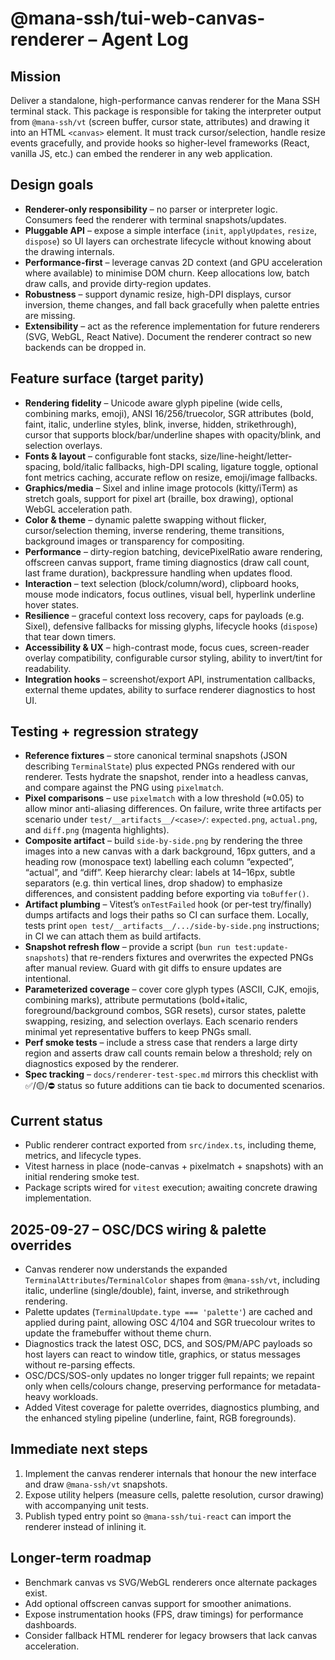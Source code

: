 # @mana-ssh/tui-web-canvas-renderer – Agent Log

## Mission

Deliver a standalone, high-performance canvas renderer for the Mana SSH terminal stack. This package is responsible for taking the interpreter output from `@mana-ssh/vt` (screen buffer, cursor state, attributes) and drawing it into an HTML `<canvas>` element. It must track cursor/selection, handle resize events gracefully, and provide hooks so higher-level frameworks (React, vanilla JS, etc.) can embed the renderer in any web application.

## Design goals

- **Renderer-only responsibility** – no parser or interpreter logic. Consumers feed the renderer with terminal snapshots/updates.
- **Pluggable API** – expose a simple interface (`init`, `applyUpdates`, `resize`, `dispose`) so UI layers can orchestrate lifecycle without knowing about the drawing internals.
- **Performance-first** – leverage canvas 2D context (and GPU acceleration where available) to minimise DOM churn. Keep allocations low, batch draw calls, and provide dirty-region updates.
- **Robustness** – support dynamic resize, high-DPI displays, cursor inversion, theme changes, and fall back gracefully when palette entries are missing.
- **Extensibility** – act as the reference implementation for future renderers (SVG, WebGL, React Native). Document the renderer contract so new backends can be dropped in.

## Feature surface (target parity)

- **Rendering fidelity** – Unicode aware glyph pipeline (wide cells, combining marks, emoji), ANSI 16/256/truecolor, SGR attributes (bold, faint, italic, underline styles, blink, inverse, hidden, strikethrough), cursor that supports block/bar/underline shapes with opacity/blink, and selection overlays.
- **Fonts & layout** – configurable font stacks, size/line-height/letter-spacing, bold/italic fallbacks, high-DPI scaling, ligature toggle, optional font metrics caching, accurate reflow on resize, emoji/image fallbacks.
- **Graphics/media** – Sixel and inline image protocols (kitty/iTerm) as stretch goals, support for pixel art (braille, box drawing), optional WebGL acceleration path.
- **Color & theme** – dynamic palette swapping without flicker, cursor/selection theming, inverse rendering, theme transitions, background images or transparency for compositing.
- **Performance** – dirty-region batching, devicePixelRatio aware rendering, offscreen canvas support, frame timing diagnostics (draw call count, last frame duration), backpressure handling when updates flood.
- **Interaction** – text selection (block/column/word), clipboard hooks, mouse mode indicators, focus outlines, visual bell, hyperlink underline hover states.
- **Resilience** – graceful context loss recovery, caps for payloads (e.g. Sixel), defensive fallbacks for missing glyphs, lifecycle hooks (`dispose`) that tear down timers.
- **Accessibility & UX** – high-contrast mode, focus cues, screen-reader overlay compatibility, configurable cursor styling, ability to invert/tint for readability.
- **Integration hooks** – screenshot/export API, instrumentation callbacks, external theme updates, ability to surface renderer diagnostics to host UI.

## Testing + regression strategy

- **Reference fixtures** – store canonical terminal snapshots (JSON describing `TerminalState`) plus expected PNGs rendered with our renderer. Tests hydrate the snapshot, render into a headless canvas, and compare against the PNG using `pixelmatch`.
- **Pixel comparisons** – use `pixelmatch` with a low threshold (≈0.05) to allow minor anti-aliasing differences. On failure, write three artifacts per scenario under `test/__artifacts__/<case>/`: `expected.png`, `actual.png`, and `diff.png` (magenta highlights).
- **Composite artifact** – build `side-by-side.png` by rendering the three images into a new canvas with a dark background, 16px gutters, and a heading row (monospace text) labelling each column “expected”, “actual”, and “diff”. Keep hierarchy clear: labels at 14–16px, subtle separators (e.g. thin vertical lines, drop shadow) to emphasize differences, and consistent padding before exporting via `toBuffer()`.
- **Artifact plumbing** – Vitest’s `onTestFailed` hook (or per-test try/finally) dumps artifacts and logs their paths so CI can surface them. Locally, tests print `open test/__artifacts__/.../side-by-side.png` instructions; in CI we can attach them as build artifacts.
- **Snapshot refresh flow** – provide a script (`bun run test:update-snapshots`) that re-renders fixtures and overwrites the expected PNGs after manual review. Guard with git diffs to ensure updates are intentional.
- **Parameterized coverage** – cover core glyph types (ASCII, CJK, emojis, combining marks), attribute permutations (bold+italic, foreground/background combos, SGR resets), cursor states, palette swapping, resizing, and selection overlays. Each scenario renders minimal yet representative buffers to keep PNGs small.
- **Perf smoke tests** – include a stress case that renders a large dirty region and asserts draw call counts remain below a threshold; rely on diagnostics exposed by the renderer.
- **Spec tracking** – `docs/renderer-test-spec.md` mirrors this checklist with ✅/🟡/⛔️ status so future additions can tie back to documented scenarios.

## Current status

- Public renderer contract exported from `src/index.ts`, including theme, metrics, and lifecycle types.
- Vitest harness in place (node-canvas + pixelmatch + snapshots) with an initial rendering smoke test.
- Package scripts wired for `vitest` execution; awaiting concrete drawing implementation.

## 2025-09-27 – OSC/DCS wiring & palette overrides

- Canvas renderer now understands the expanded `TerminalAttributes`/`TerminalColor` shapes from `@mana-ssh/vt`, including italic, underline (single/double), faint, inverse, and strikethrough rendering.
- Palette updates (`TerminalUpdate.type === 'palette'`) are cached and applied during paint, allowing OSC 4/104 and SGR truecolour writes to update the framebuffer without theme churn.
- Diagnostics track the latest OSC, DCS, and SOS/PM/APC payloads so host layers can react to window title, graphics, or status messages without re-parsing effects.
- OSC/DCS/SOS-only updates no longer trigger full repaints; we repaint only when cells/colours change, preserving performance for metadata-heavy workloads.
- Added Vitest coverage for palette overrides, diagnostics plumbing, and the enhanced styling pipeline (underline, faint, RGB foregrounds).

## Immediate next steps

1. Implement the canvas renderer internals that honour the new interface and draw `@mana-ssh/vt` snapshots.
2. Expose utility helpers (measure cells, palette resolution, cursor drawing) with accompanying unit tests.
3. Publish typed entry point so `@mana-ssh/tui-react` can import the renderer instead of inlining it.

## Longer-term roadmap

- Benchmark canvas vs SVG/WebGL renderers once alternate packages exist.
- Add optional offscreen canvas support for smoother animations.
- Expose instrumentation hooks (FPS, draw timings) for performance dashboards.
- Consider fallback HTML renderer for legacy browsers that lack canvas acceleration.
